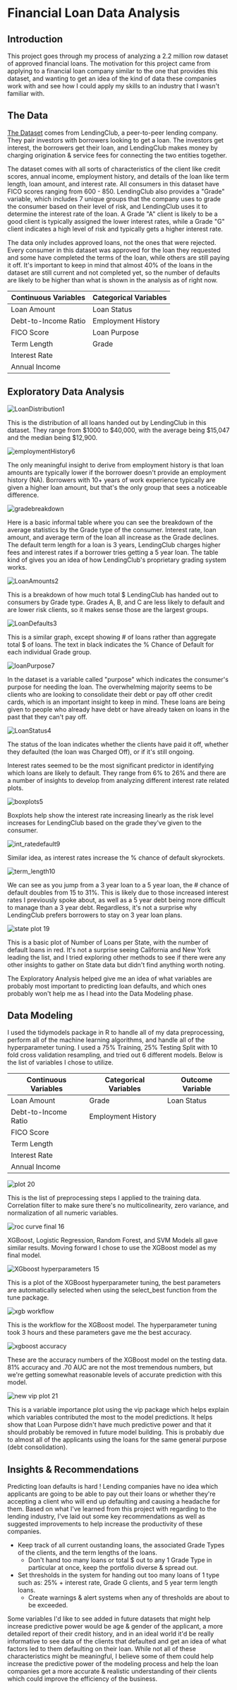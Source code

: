 # Financial Loan Data Analysis

## Introduction
  
This project goes through my process of analyzing a 2.2 million row dataset of approved financial loans.  The motivation for this project came from applying to a financial loan company similar to the one that provides this dataset, and wanting to get an idea of the kind of data these companies work with and see how I could apply my skills to an industry that I wasn't familiar with.

## The Data
[The Dataset](https://www.kaggle.com/wordsforthewise/lending-club) comes from LendingClub, a peer-to-peer lending company.  They pair investors with borrowers looking to get a loan.  The investors get interest, the borrowers get their loan, and LendingClub makes money by charging origination & service fees for connecting the two entities together.  

The dataset comes with all sorts of characteristics of the client like credit scores, annual income, employment history, and details of the loan like term length, loan amount, and interest rate.  All consumers in this dataset have FICO scores ranging from 600 - 850.  LendingClub also provides a "Grade" variable, which includes 7 unique groups that the company uses to grade the consumer based on their level of risk, and LendingClub uses it to determine the interest rate of the loan.  A Grade "A" client is likely to be a good client is typically assigned the lower interest rates, while a Grade "G" client indicates a high level of risk and typically gets a higher interest rate.  

The data only includes approved loans, not the ones that were rejected.  Every consumer in this dataset was approved for the loan they requested and some have completed the terms of the loan, while others are still paying it off.  It's important to keep in mind that almost 40% of the loans in the dataset are still current and not completed yet, so the number of defaults are likely to be higher than what is shown in the analysis as of right now.  

Continuous Variables | Categorical Variables
-------------------- | ---------------------
Loan Amount          | Loan Status
Debt-to-Income Ratio | Employment History
FICO Score           | Loan Purpose
Term Length          | Grade
Interest Rate        | 
Annual Income        | 

## Exploratory Data Analysis


![LoanDistribution1](https://user-images.githubusercontent.com/16946556/92037964-7b845900-ed27-11ea-873c-4e070f4b8ba9.png)

This is the distribution of all loans handed out by LendingClub in this dataset.  They range from $1000 to $40,000, with the average being $15,047 and the median being $12,900. 


![employmentHistory6](https://user-images.githubusercontent.com/16946556/92037353-7d99e800-ed26-11ea-9ac5-4e4c84c42dec.png)

The only meaningful insight to derive from employment history is that loan amounts are typically lower if the borrower doesn't provide an employment history (NA).  Borrowers with 10+ years of work experience typically are given a higher loan amount, but that's the only group that sees a noticeable difference.


![gradebreakdown](https://user-images.githubusercontent.com/16946556/92037354-7e327e80-ed26-11ea-9452-975e1caa6aa9.png)

Here is a basic informal table where you can see the breakdown of the average statistics by the Grade type of the consumer.  Interest rate, loan amount, and average term of the loan all increase as the Grade declines.  The default term length for a loan is 3 years, LendingClub charges higher fees and interest rates if a borrower tries getting a 5 year loan.  The table kind of gives you an idea of how LendingClub's proprietary grading system works.


![LoanAmounts2](https://user-images.githubusercontent.com/16946556/92037357-7e327e80-ed26-11ea-8d6c-1069a46e07f0.png)

This is a breakdown of how much total $ LendingClub has handed out to consumers by Grade type.  Grades A, B, and C are less likely to default and are lower risk clients, so it makes sense those are the largest groups.


![LoanDefaults3](https://user-images.githubusercontent.com/16946556/92037963-7b845900-ed27-11ea-8f9b-b485850e9738.png)

This is a similar graph, except showing # of loans rather than aggregate total $ of loans.  The text in black indicates the % Chance of Default for each individual Grade group.


![loanPurpose7](https://user-images.githubusercontent.com/16946556/92037359-7ecb1500-ed26-11ea-9487-8f607c279986.png)

In the dataset is a variable called "purpose" which indicates the consumer's purpose for needing the loan.  The overwhelming majority seems to be clients who are looking to consolidate their debt or pay off other credit cards, which is an important insight to keep in mind.  These loans are being given to people who already have debt or have already taken on loans in the past that they can't pay off.


![LoanStatus4](https://user-images.githubusercontent.com/16946556/92037360-7ecb1500-ed26-11ea-8f44-0d52d9885470.png)

The status of the loan indicates whether the clients have paid it off, whether they defaulted (the loan was Charged Off), or if it's still ongoing.


Interest rates seemed to be the most significant predictor in identifying which loans are likely to default.  They range from 6% to 26% and there are a number of insights to develop from analyzing different interest rate related plots.

![boxplots5](https://user-images.githubusercontent.com/16946556/92037361-7ecb1500-ed26-11ea-9d69-2e7ce6519444.png)

Boxplots help show the interest rate increasing linearly as the risk level increases for LendingClub based on the grade they've given to the consumer.
   

![int_ratedefault9](https://user-images.githubusercontent.com/16946556/92512297-714cd980-f1c3-11ea-9b1e-2297cbe1f7bf.png)

Similar idea, as interest rates increase the % chance of default skyrockets.

![term_length10](https://user-images.githubusercontent.com/16946556/92512308-7578f700-f1c3-11ea-8feb-8a3488071e40.png)

We can see as you jump from a 3 year loan to a 5 year loan, the # chance of default doubles from 15 to 31%.  This is likely due to those increased interest rates I previously spoke about, as well as a 5 year debt being more difficult to manage than a 3 year debt.  Regardless, it's not a surprise why LendingClub prefers borrowers to stay on 3 year loan plans.

![state plot 19](https://user-images.githubusercontent.com/16946556/92635652-0b2b8980-f28b-11ea-8a27-7633aa4087ee.png)

This is a basic plot of Number of Loans per State, with the number of default loans in red.  It's not a surprise seeing California and New York leading the list, and I tried exploring other methods to see if there were any other insights to gather on State data but didn't find anything worth noting.  


The Exploratory Analysis helped give me an idea of what variables are probably most important to predicting loan defaults, and which ones probably won't help me as I head into the Data Modeling phase.

## Data Modeling

I used the tidymodels package in R to handle all of my data preprocessing, perform all of the machine learning algorithms, and handle all of the hyperparameter tuning.  I used a 75% Training, 25% Testing Split with 10 fold cross validation resampling, and tried out 6 different models.  Below is the list of variables I chose to utilize.

Continuous Variables | Categorical Variables | Outcome Variable
-------------------- | --------------------- | ---------------
Loan Amount          | Grade                 | Loan Status
Debt-to-Income Ratio | Employment History    |
FICO Score           |                       |
Term Length          | 
Interest Rate        | 
Annual Income        | 


![plot 20](https://user-images.githubusercontent.com/16946556/93003894-4631f500-f4f7-11ea-9714-3788042fd986.png)

This is the list of preprocessing steps I applied to the training data.  Correlation filter to make sure there's no multicolinearity, zero variance, and normalization of all numeric variables.


![roc curve final 16](https://user-images.githubusercontent.com/16946556/92634904-d3701200-f289-11ea-9f4a-8eaa976403bb.png)

XGBoost, Logistic Regression, Random Forest, and SVM Models all gave similar results.  Moving forward I chose to use the XGBoost model as my final model.

![XGboost hyperparameters 15](https://user-images.githubusercontent.com/16946556/92634937-e08d0100-f289-11ea-9c45-d5546f1be140.png)

This is a plot of the XGBoost hyperparameter tuning, the best parameters are automatically selected when using the select_best function from the tune package.

![xgb workflow](https://user-images.githubusercontent.com/16946556/92634909-d539d580-f289-11ea-8821-0f3df93e8b05.png)

This is the workflow for the XGBoost model.  The hyperparameter tuning took 3 hours and these parameters gave me the best accuracy.


![xgboost accuracy](https://user-images.githubusercontent.com/16946556/93003877-361a1580-f4f7-11ea-9a33-6c0ada6d42ac.png)

These are the accuracy numbers of the XGBoost model on the testing data.  81% accuracy and .70 AUC are not the most tremendous numbers, but we're getting somewhat reasonable levels of accurate prediction with this model.


![new vip plot 21](https://user-images.githubusercontent.com/16946556/93004095-bf7e1780-f4f8-11ea-826f-1de4d45f42b5.png)

This is a variable importance plot using the vip package which helps explain which variables contributed the most to the model predictions.  It helps show that Loan Purpose didn't have much predictive power and that it should probably be removed in future model building.  This is probably due to almost all of the applicants using the loans for the same general purpose (debt consolidation).


## Insights & Recommendations
Predicting loan defaults is hard !  Lending companies have no idea which applicants are going to be able to pay out their loans or whether they're accepting a client who will end up defaulting and causing a headache for them.  Based on what I've learned from this project with regarding to the lending industry, I've laid out some key recommendations as well as suggested improvements to help increase the productivity of these companies.

* Keep track of all current oustanding loans, the associated Grade Types of the clients, and the term lengths of the loans.
  * Don't hand too many loans or total $ out to any 1 Grade Type in particular at once, keep the portfolio diverse & spread out.
* Set thresholds in the system for handing out too many loans of 1 type such as: 25% + interest rate, Grade G clients, and 5 year term length loans.
  * Create warnings & alert systems when any of thresholds are about to be exceeded.

Some variables I'd like to see added in future datasets that might help increase predictive power would be age & gender of the applicant, a more detailed report of their credit history, and in an ideal world it'd be really informative to see data of the clients that defaulted and get an idea of what factors led to them defaulting on their loan.  While not all of these characteristics might be meaningful, I believe some of them could help increase the predictive power of the modeling process and help the loan companies get a more accurate & realistic understanding of their clients which could improve the efficiency of the business.
